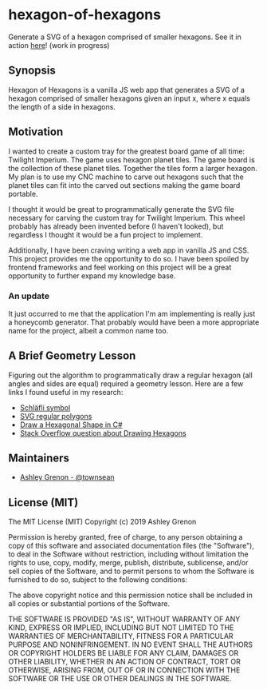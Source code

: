 # hexagon-of-hexagons
Generate a SVG of a hexagon comprised of smaller hexagons. See it in action [here](http://townsean.github.io/hexagon-of-hexagons/)! (work in progress)

## Synopsis
Hexagon of Hexagons is a vanilla JS web app that generates a SVG of a hexagon comprised of smaller hexagons given an input x, where x equals the length of a side in hexagons. 

## Motivation
I wanted to create a custom tray for the greatest board game of all time: Twilight Imperium. The game uses hexagon planet tiles. The game board is the collection of these planet tiles. Together the tiles form a larger hexagon. My plan is to use my CNC machine to carve out hexagons such that the planet tiles can fit into the carved out sections making the game board portable. 

I thought it would be great to programmatically generate the SVG file necessary for carving the custom tray for Twilight Imperium. This wheel probably has already been invented before (I haven't looked), but regardless I thought it would be a fun project to implement.

Additionally, I have been craving writing a web app in vanilla JS and CSS. This project provides me the opportunity to do so. I have been spoiled by frontend frameworks and feel working on this project will be a great opportunity to further expand my knowledge base.

### An update
It just occurred to me that the application I'm am implementing is really just a honeycomb generator. That probably would have been a more appropriate name for the project, albeit a common name too.

## A Brief Geometry Lesson

Figuring out the algorithm to programmatically draw a regular hexagon (all angles and sides are equal) required a geometry lesson. Here are a few links I found useful in my research:

* [Schläfli symbol](https://en.wikipedia.org/wiki/Schläfli_symbol)
* [SVG regular polygons](https://codepen.io/thebabydino/pen/WbjdRq)
* [Draw a Hexagonal Shape in C#](http://csharphelper.com/blog/2015/10/draw-a-hexagonal-grid-in-c/)
* [Stack Overflow question about Drawing Hexagons](https://stackoverflow.com/questions/37236439/creating-a-single-hexagon-in-c-sharp-using-drawpolygon/37236667)

## Maintainers

* [Ashley Grenon - @townsean](https://github.com/townsean)

## License (MIT)

The MIT License (MIT) Copyright (c) 2019 Ashley Grenon

Permission is hereby granted, free of charge, to any person obtaining a copy of this software and associated documentation files (the "Software"), to deal in the Software without restriction, including without limitation the rights to use, copy, modify, merge, publish, distribute, sublicense, and/or sell copies of the Software, and to permit persons to whom the Software is furnished to do so, subject to the following conditions:

The above copyright notice and this permission notice shall be included in all copies or substantial portions of the Software.

THE SOFTWARE IS PROVIDED "AS IS", WITHOUT WARRANTY OF ANY KIND, EXPRESS OR IMPLIED, INCLUDING BUT NOT LIMITED TO THE WARRANTIES OF MERCHANTABILITY, FITNESS FOR A PARTICULAR PURPOSE AND NONINFRINGEMENT. IN NO EVENT SHALL THE AUTHORS OR COPYRIGHT HOLDERS BE LIABLE FOR ANY CLAIM, DAMAGES OR OTHER LIABILITY, WHETHER IN AN ACTION OF CONTRACT, TORT OR OTHERWISE, ARISING FROM, OUT OF OR IN CONNECTION WITH THE SOFTWARE OR THE USE OR OTHER DEALINGS IN THE SOFTWARE.
